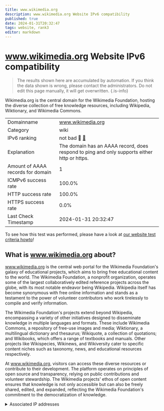 ```yaml
---
title: www.wikimedia.org
description: www.wikimedia.org Website IPv6 compatibility
published: true
date: 2024-01-31T20:32:47
tags: website, rank3
editor: markdown
---
```


# www.wikimedia.org Website IPv6 compatibility

> The results shown here are accumulated by automation. If you think the data shown is wrong, please contact the administrators. 
> Do not edit this page manually, it will get overwritten.
{.is-info}

Wikimedia.org is the central domain for the Wikimedia Foundation, hosting the diverse collection of free knowledge resources, including Wikipedia, Wiktionary, and Wikimedia Commons.


|   |   |
| - | - |
| Domainname | www.wikimedia.org
| Category | wiki |
| IPv6 ranking | not bad :3rd_place_medal: [🔗](/howto/ranking) |
| Explanation | The domain has an AAAA record, does respond to ping and only supports either http or https. |
| Amount of AAAA records for domain | 1 |
| ICMPv6 success rate | 100.0%|
| HTTP success rate | 100.0% |
| HTTPS success rate | 0.0% |
| Last Check Timestamp | 2024-01-31 20:32:47 |

To see how this test was performed, please have a look at [our website test criteria howto](/howto/testcriteria/website)!


## What is www.wikimedia.org about?
www.wikimedia.org is the central web portal for the Wikimedia Foundation's galaxy of educational projects, which aims to bring free educational content to the world. The Wikimedia Foundation, a nonprofit organization, operates some of the largest collaboratively edited reference projects across the globe, with its most notable endeavor being Wikipedia. Wikipedia itself has become synonymous with free online information and stands as a testament to the power of volunteer contributors who work tirelessly to compile and verify information.

The Wikimedia Foundation's projects extend beyond Wikipedia, encompassing a variety of other initiatives designed to disseminate knowledge in multiple languages and formats. These include Wikimedia Commons, a repository of free-use images and media; Wiktionary, a multilingual dictionary and thesaurus; Wikiquote, a collection of quotations; and Wikibooks, which offers a range of textbooks and manuals. Other projects like Wikispecies, Wikinews, and Wikiversity cater to specific content niches such as taxonomy, news, and educational resources respectively. 

At www.wikimedia.org, visitors can access these diverse resources or contribute to their development. The platform operates on principles of open source and transparency, relying on public contributions and volunteer stewardship. The Wikimedia projects' ethos of open content ensures that knowledge is not only accessible but can also be freely shared, edited, and expanded, reflecting the Wikimedia Foundation's commitment to the democratization of knowledge.



<details>
<summary>Associated IP addresses</summary>

2a02:ec80:300:ed1a::1

</details>
